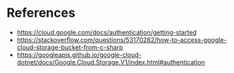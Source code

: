 # References

* https://cloud.google.com/docs/authentication/getting-started
* https://stackoverflow.com/questions/53170282/how-to-access-google-cloud-storage-bucket-from-c-sharp
* https://googleapis.github.io/google-cloud-dotnet/docs/Google.Cloud.Storage.V1/index.html#authentication
